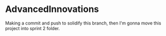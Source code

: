 # AdvancedInnovations

Making a commit and push to solidify this branch, then I'm gonna
move this project into sprint 2 folder.